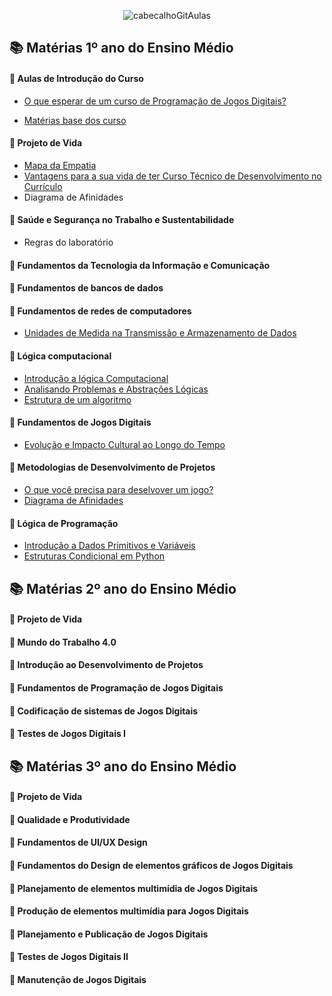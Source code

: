 <div align="center">

![cabecalhoGitAulas](https://github.com/user-attachments/assets/2adf0a8f-5906-4d5b-909a-4cfea1855c27)

</div>

## 📚 Matérias 1º ano do Ensino Médio

#### 📖 Aulas de Introdução do Curso

  - [O que esperar de um curso de Programação de Jogos Digitais?](https://github.com/brunamota/ProgramacaoDeJogosDigitais/blob/main/Slides/Metodologias%20de%20Desenvolvimento%20de%20Projetos%20-%20O%20que%20precisa%20para%20desenvolver%20um%20jogo.pdf)

  - [Matérias base dos curso](https://github.com/brunamota/ProgramacaoDeJogosDigitais/blob/main/Slides/Mat%C3%A9rias%20bases%20do%20curso.pdf)

#### 📖 Projeto de Vida

- [Mapa da Empatia](https://github.com/brunamota/ProgramacaoDeJogosDigitais/blob/main/Arquivos/Projeto%20de%20vida%20-%20%20Mapa%20da%20Empatia.pdf)
- [Vantagens para a sua vida de ter Curso Técnico de Desenvolvimento no Currículo](https://github.com/brunamota/ProgramacaoDeJogosDigitais/blob/main/Slides/Projeto%20de%20Vida%20-%20Vantagens%20de%20um%20Curso%20T%C3%A9cnico%20de%20Desenvolvimento%20no%20Curr%C3%ADculo%20do%20Ensino%20M%C3%A9dio.pdf)
- Diagrama de Afinidades

#### 📖 Saúde e Segurança no Trabalho e Sustentabilidade
  - Regras do laboratório

#### 📖 Fundamentos da Tecnologia da Informação e Comunicação

#### 📖 Fundamentos de bancos de dados

#### 📖 Fundamentos de redes de computadores

- [Unidades de Medida na Transmissão e Armazenamento de Dados](https://github.com/brunamota/ProgramacaoDeJogosDigitais/blob/main/MarkDown/Fundamentos%20de%20Redes%20de%20Computadores%20-%20Unidades%20de%20Medida.md)

#### 📖 Lógica computacional

  -  [Introdução a lógica Computacional](https://github.com/brunamota/ProgramacaoDeJogosDigitais/blob/main/Slides/Aula%20Introdu%C3%A7%C3%A3o%20a%20l%C3%B3gica%20Computacional.pdf)
  -  [Analisando Problemas e Abstrações Lógicas](https://github.com/brunamota/ProgramacaoDeJogosDigitais/blob/main/Slides/L%C3%B3gica%20Computacional%20-%20Analisando%20Problemas%20e%20Abstra%C3%A7%C3%B5es%20L%C3%B3gicas.pdf)
  -  [Estrutura de um algoritmo](https://github.com/brunamota/ProgramacaoDeJogosDigitais/blob/main/MarkDown/L%C3%B3gica%20Computacional%20-%20Estrutura%20de%20um%20algoritmo.md)

#### 📖 Fundamentos de Jogos Digitais

- [Evolução e Impacto Cultural ao Longo do Tempo](https://github.com/brunamota/ProgramacaoDeJogosDigitais/blob/main/Slides/Fundamentos%20de%20Jogos%20Digitais%20-%20Evolu%C3%A7%C3%A3o%20e%20Impacto%20Cultural%20ao%20Longo%20do%20Tempo.pdf)

#### 📖 Metodologias de Desenvolvimento de Projetos

  -  [O que você precisa para deselvover um jogo?](https://github.com/brunamota/ProgramacaoDeJogosDigitais/blob/main/Slides/O%20que%20voc%C3%AA%20precisa%20para%20deselvover%20um%20jogo.pdf)
  -  [Diagrama de Afinidades](https://github.com/brunamota/ProgramacaoDeJogosDigitais/blob/main/Slides/Metodologias%20de%20Desenvolvimento%20de%20Projetos%20-%20Diagrama%20de%20Afinidades.pdf)

#### 📖 Lógica de Programação

- [Introdução a Dados Primitivos e Variáveis](https://github.com/brunamota/ProgramacaoDeJogosDigitais/blob/main/MarkDown/L%C3%B3gica%20de%20Programa%C3%A7%C3%A3o%20-%20Introdu%C3%A7%C3%A3o%20a%20Dados%20Primitivos%20e%20Vari%C3%A1veis.md)
- [Estruturas Condicional em Python](https://github.com/brunamota/ProgramacaoDeJogosDigitais/blob/main/MarkDown/L%C3%B3gica%20de%20Programa%C3%A7%C3%A3o%20-%20Estrutura%20Condicional.md)

## 📚 Matérias 2º ano do Ensino Médio

#### 📖 Projeto de Vida

#### 📖 Mundo do Trabalho 4.0

#### 📖 Introdução ao Desenvolvimento de Projetos

#### 📖 Fundamentos de Programação de Jogos Digitais 

#### 📖 Codificação de sistemas de Jogos Digitais

#### 📖 Testes de Jogos Digitais I

## 📚 Matérias 3º ano do Ensino Médio

#### 📖 Projeto de Vida

#### 📖 Qualidade e Produtividade

#### 📖 Fundamentos de UI/UX Design

#### 📖 Fundamentos do Design de elementos gráficos de Jogos Digitais

#### 📖 Planejamento de elementos multimídia de Jogos Digitais

#### 📖 Produção de elementos multimídia para Jogos Digitais

#### 📖 Planejamento e Publicação de Jogos Digitais

#### 📖 Testes de Jogos Digitais II

#### 📖 Manutenção de Jogos Digitais

